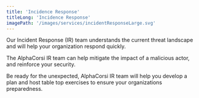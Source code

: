 ```yaml
---
title: 'Incidence Response'
titleLong: 'Incidence Response'
imagePath: '/images/services/incidentResponseLarge.svg'
---
```


Our Incident Response (IR) team understands the current threat landscape and will help your organization respond quickly.

The AlphaCorsi IR team can help mitigate the impact of a malicious actor, and reinforce your security.

Be ready for the unexpected, AlphaCorsi IR team will help you develop a plan and host table top exercises to ensure your organizations preparedness. 